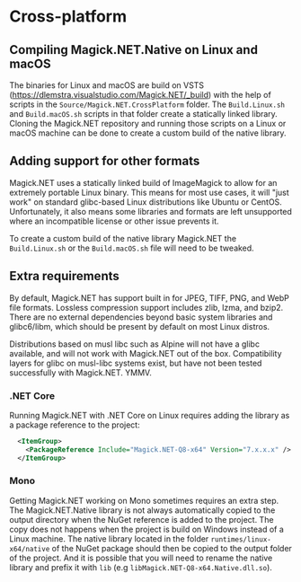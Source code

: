 # Cross-platform

## Compiling Magick.NET.Native on Linux and macOS

The binaries for Linux and macOS are build on VSTS (https://dlemstra.visualstudio.com/Magick.NET/_build) with the help of scripts in the `Source/Magick.NET.CrossPlatform`
folder. The `Build.Linux.sh` and `Build.macOS.sh` scripts in that folder create a statically linked library. Cloning the Magick.NET repository and running those scripts
on a Linux or macOS machine can be done to create a custom build of the native library.

## Adding support for other formats

Magick.NET uses a statically linked build of ImageMagick to allow for an extremely portable Linux binary. This means for most use cases, it will "just work" on
standard glibc-based Linux distributions like Ubuntu or CentOS. Unfortunately, it also means some libraries and formats are left unsupported where an incompatible
license or other issue prevents it.

To create a custom build of the native library Magick.NET the `Build.Linux.sh` or the `Build.macOS.sh` file will need to be tweaked.

## Extra requirements

By default, Magick.NET has support built in for JPEG, TIFF, PNG, and WebP file formats. Lossless compression support includes zlib, lzma, and bzip2. There
are no external dependencies beyond basic system libraries and glibc6/libm, which should be present by default on most Linux distros. 

Distributions based on musl libc such as Alpine will not have a glibc available, and will not work with Magick.NET out of the box. Compatibility layers for 
glibc on musl-libc systems exist, but have not been tested successfully with Magick.NET. YMMV.

### .NET Core

Running Magick.NET with .NET Core on Linux requires adding the library as a package reference to the project:

```xml
  <ItemGroup>
    <PackageReference Include="Magick.NET-Q8-x64" Version="7.x.x.x" />
  </ItemGroup>
```

### Mono

Getting Magick.NET working on Mono sometimes requires an extra step. The Magick.NET.Native library is not always automatically copied to the output
directory when the NuGet reference is added to the project. The copy does not happens when the project is build on Windows instead of a Linux machine.
The native library located in the folder `runtimes/linux-x64/native` of the NuGet package should then be copied to the output folder of the project.
And it is possible that you will need to rename the native library and prefix it with `lib` (e.g `libMagick.NET-Q8-x64.Native.dll.so`).